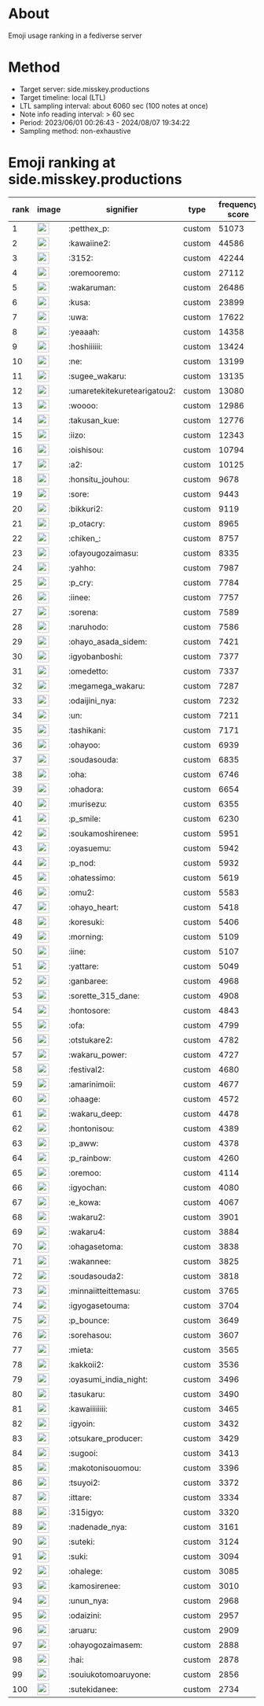 # About
Emoji usage ranking in a fediverse server

# Method
- Target server: side.misskey.productions
- Target timeline: local (LTL)
- LTL sampling interval: about 6060 sec (100 notes at once)
- Note info reading interval: > 60 sec
- Period: 2023/06/01 00:26:43 - 2024/08/07 19:34:22 
- Sampling method: non-exhaustive

# Emoji ranking at side.misskey.productions

|rank|image|signifier|type|frequency score|
|----|----|----|----|----|
|1|<img height="24" src="https://side.misskey.productions/emoji/petthex_p.webp">|:petthex_p:|custom|51073|
|2|<img height="24" src="https://side.misskey.productions/emoji/kawaiine2.webp">|:kawaiine2:|custom|44586|
|3|<img height="24" src="https://side.misskey.productions/emoji/3152.webp">|:3152:|custom|42244|
|4|<img height="24" src="https://side.misskey.productions/emoji/oremooremo.webp">|:oremooremo:|custom|27112|
|5|<img height="24" src="https://side.misskey.productions/emoji/wakaruman.webp">|:wakaruman:|custom|26486|
|6|<img height="24" src="https://side.misskey.productions/emoji/kusa.webp">|:kusa:|custom|23899|
|7|<img height="24" src="https://side.misskey.productions/emoji/uwa.webp">|:uwa:|custom|17622|
|8|<img height="24" src="https://side.misskey.productions/emoji/yeaaah.webp">|:yeaaah:|custom|14358|
|9|<img height="24" src="https://side.misskey.productions/emoji/hoshiiiiii.webp">|:hoshiiiiii:|custom|13424|
|10|<img height="24" src="https://side.misskey.productions/emoji/ne.webp">|:ne:|custom|13199|
|11|<img height="24" src="https://side.misskey.productions/emoji/sugee_wakaru.webp">|:sugee_wakaru:|custom|13135|
|12|<img height="24" src="https://side.misskey.productions/emoji/umaretekitekuretearigatou2.webp">|:umaretekitekuretearigatou2:|custom|13080|
|13|<img height="24" src="https://side.misskey.productions/emoji/woooo.webp">|:woooo:|custom|12986|
|14|<img height="24" src="https://side.misskey.productions/emoji/takusan_kue.webp">|:takusan_kue:|custom|12776|
|15|<img height="24" src="https://side.misskey.productions/emoji/iizo.webp">|:iizo:|custom|12343|
|16|<img height="24" src="https://side.misskey.productions/emoji/oishisou.webp">|:oishisou:|custom|10794|
|17|<img height="24" src="https://side.misskey.productions/emoji/a2.webp">|:a2:|custom|10125|
|18|<img height="24" src="https://side.misskey.productions/emoji/honsitu_jouhou.webp">|:honsitu_jouhou:|custom|9678|
|19|<img height="24" src="https://side.misskey.productions/emoji/sore.webp">|:sore:|custom|9443|
|20|<img height="24" src="https://side.misskey.productions/emoji/bikkuri2.webp">|:bikkuri2:|custom|9119|
|21|<img height="24" src="https://side.misskey.productions/emoji/p_otacry.webp">|:p_otacry:|custom|8965|
|22|<img height="24" src="https://side.misskey.productions/emoji/chiken_.webp">|:chiken_:|custom|8757|
|23|<img height="24" src="https://side.misskey.productions/emoji/ofayougozaimasu.webp">|:ofayougozaimasu:|custom|8335|
|24|<img height="24" src="https://side.misskey.productions/emoji/yahho.webp">|:yahho:|custom|7987|
|25|<img height="24" src="https://side.misskey.productions/emoji/p_cry.webp">|:p_cry:|custom|7784|
|26|<img height="24" src="https://side.misskey.productions/emoji/iinee.webp">|:iinee:|custom|7757|
|27|<img height="24" src="https://side.misskey.productions/emoji/sorena.webp">|:sorena:|custom|7589|
|28|<img height="24" src="https://side.misskey.productions/emoji/naruhodo.webp">|:naruhodo:|custom|7586|
|29|<img height="24" src="https://side.misskey.productions/emoji/ohayo_asada_sidem.webp">|:ohayo_asada_sidem:|custom|7421|
|30|<img height="24" src="https://side.misskey.productions/emoji/igyobanboshi.webp">|:igyobanboshi:|custom|7377|
|31|<img height="24" src="https://side.misskey.productions/emoji/omedetto.webp">|:omedetto:|custom|7337|
|32|<img height="24" src="https://side.misskey.productions/emoji/megamega_wakaru.webp">|:megamega_wakaru:|custom|7287|
|33|<img height="24" src="https://side.misskey.productions/emoji/odaijini_nya.webp">|:odaijini_nya:|custom|7232|
|34|<img height="24" src="https://side.misskey.productions/emoji/un.webp">|:un:|custom|7211|
|35|<img height="24" src="https://side.misskey.productions/emoji/tashikani.webp">|:tashikani:|custom|7171|
|36|<img height="24" src="https://side.misskey.productions/emoji/ohayoo.webp">|:ohayoo:|custom|6939|
|37|<img height="24" src="https://side.misskey.productions/emoji/soudasouda.webp">|:soudasouda:|custom|6835|
|38|<img height="24" src="https://side.misskey.productions/emoji/oha.webp">|:oha:|custom|6746|
|39|<img height="24" src="https://side.misskey.productions/emoji/ohadora.webp">|:ohadora:|custom|6654|
|40|<img height="24" src="https://side.misskey.productions/emoji/murisezu.webp">|:murisezu:|custom|6355|
|41|<img height="24" src="https://side.misskey.productions/emoji/p_smile.webp">|:p_smile:|custom|6230|
|42|<img height="24" src="https://side.misskey.productions/emoji/soukamoshirenee.webp">|:soukamoshirenee:|custom|5951|
|43|<img height="24" src="https://side.misskey.productions/emoji/oyasuemu.webp">|:oyasuemu:|custom|5942|
|44|<img height="24" src="https://side.misskey.productions/emoji/p_nod.webp">|:p_nod:|custom|5932|
|45|<img height="24" src="https://side.misskey.productions/emoji/ohatessimo.webp">|:ohatessimo:|custom|5619|
|46|<img height="24" src="https://side.misskey.productions/emoji/omu2.webp">|:omu2:|custom|5583|
|47|<img height="24" src="https://side.misskey.productions/emoji/ohayo_heart.webp">|:ohayo_heart:|custom|5418|
|48|<img height="24" src="https://side.misskey.productions/emoji/koresuki.webp">|:koresuki:|custom|5406|
|49|<img height="24" src="https://side.misskey.productions/emoji/morning.webp">|:morning:|custom|5109|
|50|<img height="24" src="https://side.misskey.productions/emoji/iine.webp">|:iine:|custom|5107|
|51|<img height="24" src="https://side.misskey.productions/emoji/yattare.webp">|:yattare:|custom|5049|
|52|<img height="24" src="https://side.misskey.productions/emoji/ganbaree.webp">|:ganbaree:|custom|4968|
|53|<img height="24" src="https://side.misskey.productions/emoji/sorette_315_dane.webp">|:sorette_315_dane:|custom|4908|
|54|<img height="24" src="https://side.misskey.productions/emoji/hontosore.webp">|:hontosore:|custom|4843|
|55|<img height="24" src="https://side.misskey.productions/emoji/ofa.webp">|:ofa:|custom|4799|
|56|<img height="24" src="https://side.misskey.productions/emoji/otstukare2.webp">|:otstukare2:|custom|4782|
|57|<img height="24" src="https://side.misskey.productions/emoji/wakaru_power.webp">|:wakaru_power:|custom|4727|
|58|<img height="24" src="https://side.misskey.productions/emoji/festival2.webp">|:festival2:|custom|4680|
|59|<img height="24" src="https://side.misskey.productions/emoji/amarinimoii.webp">|:amarinimoii:|custom|4677|
|60|<img height="24" src="https://side.misskey.productions/emoji/ohaage.webp">|:ohaage:|custom|4572|
|61|<img height="24" src="https://side.misskey.productions/emoji/wakaru_deep.webp">|:wakaru_deep:|custom|4478|
|62|<img height="24" src="https://side.misskey.productions/emoji/hontonisou.webp">|:hontonisou:|custom|4389|
|63|<img height="24" src="https://side.misskey.productions/emoji/p_aww.webp">|:p_aww:|custom|4378|
|64|<img height="24" src="https://side.misskey.productions/emoji/p_rainbow.webp">|:p_rainbow:|custom|4260|
|65|<img height="24" src="https://side.misskey.productions/emoji/oremoo.webp">|:oremoo:|custom|4114|
|66|<img height="24" src="https://side.misskey.productions/emoji/igyochan.webp">|:igyochan:|custom|4080|
|67|<img height="24" src="https://side.misskey.productions/emoji/e_kowa.webp">|:e_kowa:|custom|4067|
|68|<img height="24" src="https://side.misskey.productions/emoji/wakaru2.webp">|:wakaru2:|custom|3901|
|69|<img height="24" src="https://side.misskey.productions/emoji/wakaru4.webp">|:wakaru4:|custom|3884|
|70|<img height="24" src="https://side.misskey.productions/emoji/ohagasetoma.webp">|:ohagasetoma:|custom|3838|
|71|<img height="24" src="https://side.misskey.productions/emoji/wakannee.webp">|:wakannee:|custom|3825|
|72|<img height="24" src="https://side.misskey.productions/emoji/soudasouda2.webp">|:soudasouda2:|custom|3818|
|73|<img height="24" src="https://side.misskey.productions/emoji/minnaiitteittemasu.webp">|:minnaiitteittemasu:|custom|3765|
|74|<img height="24" src="https://side.misskey.productions/emoji/igyogasetouma.webp">|:igyogasetouma:|custom|3704|
|75|<img height="24" src="https://side.misskey.productions/emoji/p_bounce.webp">|:p_bounce:|custom|3649|
|76|<img height="24" src="https://side.misskey.productions/emoji/sorehasou.webp">|:sorehasou:|custom|3607|
|77|<img height="24" src="https://side.misskey.productions/emoji/mieta.webp">|:mieta:|custom|3565|
|78|<img height="24" src="https://side.misskey.productions/emoji/kakkoii2.webp">|:kakkoii2:|custom|3536|
|79|<img height="24" src="https://side.misskey.productions/emoji/oyasumi_india_night.webp">|:oyasumi_india_night:|custom|3496|
|80|<img height="24" src="https://side.misskey.productions/emoji/tasukaru.webp">|:tasukaru:|custom|3490|
|81|<img height="24" src="https://side.misskey.productions/emoji/kawaiiiiiiii.webp">|:kawaiiiiiiii:|custom|3465|
|82|<img height="24" src="https://side.misskey.productions/emoji/igyoin.webp">|:igyoin:|custom|3432|
|83|<img height="24" src="https://side.misskey.productions/emoji/otsukare_producer.webp">|:otsukare_producer:|custom|3429|
|84|<img height="24" src="https://side.misskey.productions/emoji/sugooi.webp">|:sugooi:|custom|3413|
|85|<img height="24" src="https://side.misskey.productions/emoji/makotonisouomou.webp">|:makotonisouomou:|custom|3396|
|86|<img height="24" src="https://side.misskey.productions/emoji/tsuyoi2.webp">|:tsuyoi2:|custom|3372|
|87|<img height="24" src="https://side.misskey.productions/emoji/ittare.webp">|:ittare:|custom|3334|
|88|<img height="24" src="https://side.misskey.productions/emoji/315igyo.webp">|:315igyo:|custom|3320|
|89|<img height="24" src="https://side.misskey.productions/emoji/nadenade_nya.webp">|:nadenade_nya:|custom|3161|
|90|<img height="24" src="https://side.misskey.productions/emoji/suteki.webp">|:suteki:|custom|3124|
|91|<img height="24" src="https://side.misskey.productions/emoji/suki.webp">|:suki:|custom|3094|
|92|<img height="24" src="https://side.misskey.productions/emoji/ohalege.webp">|:ohalege:|custom|3085|
|93|<img height="24" src="https://side.misskey.productions/emoji/kamosirenee.webp">|:kamosirenee:|custom|3010|
|94|<img height="24" src="https://side.misskey.productions/emoji/unun_nya.webp">|:unun_nya:|custom|2968|
|95|<img height="24" src="https://side.misskey.productions/emoji/odaizini.webp">|:odaizini:|custom|2957|
|96|<img height="24" src="https://side.misskey.productions/emoji/aruaru.webp">|:aruaru:|custom|2909|
|97|<img height="24" src="https://side.misskey.productions/emoji/ohayogozaimasem.webp">|:ohayogozaimasem:|custom|2888|
|98|<img height="24" src="https://side.misskey.productions/emoji/hai.webp">|:hai:|custom|2878|
|99|<img height="24" src="https://side.misskey.productions/emoji/souiukotomoaruyone.webp">|:souiukotomoaruyone:|custom|2856|
|100|<img height="24" src="https://side.misskey.productions/emoji/sutekidanee.webp">|:sutekidanee:|custom|2734|
